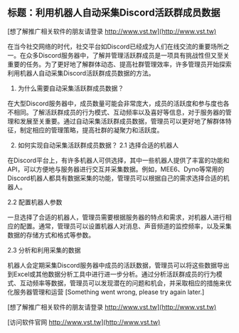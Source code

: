 ## **标题：利用机器人自动采集Discord活跃群成员数据**

[想了解推广相关软件的朋友请登录 http://www.vst.tw](http://www.vst.tw)

在当今社交网络的时代，社交平台如Discord已经成为人们在线交流的重要场所之一。在众多Discord服务器中，了解并管理活跃群成员是一项具有挑战性但又至关重要的任务。为了更好地了解群体动态、提高社群管理效率，许多管理员开始探索利用机器人自动采集Discord活跃群成员数据的方法。

1. 为什么需要自动采集活跃群成员数据？

在大型Discord服务器中，成员数量可能会非常庞大，成员的活跃度和参与度也各不相同。了解活跃群成员的行为模式、互动频率以及喜好等信息，对于服务器的管理和发展至关重要。通过自动采集活跃群成员数据，管理员可以更好地了解群体特征，制定相应的管理策略，提高社群的凝聚力和活跃度。

2. 如何实现自动采集活跃群成员数据？
2.1 选择合适的机器人

在Discord平台上，有许多机器人可供选择，其中一些机器人提供了丰富的功能和API，可以方便地与服务器进行交互并采集数据。例如，MEE6、Dyno等常用的Discord机器人都具有数据采集的功能，管理员可以根据自己的需求选择合适的机器人。

2.2 配置机器人参数

一旦选择了合适的机器人，管理员需要根据服务器的特点和需求，对机器人进行相应的配置。通常，管理员可以设置机器人对消息、声音频道的监控频率，以及采集数据的存储方式和格式等参数。

2.3 分析和利用采集的数据

机器人会定期采集Discord服务器中成员的活跃数据，管理员可以将这些数据导出到Excel或其他数据分析工具中进行进一步分析。通过分析活跃群成员的行为模式、互动频率等数据，管理员可以发现潜在的问题和机会，并采取相应的措施来优化服务器管理和运营
[Something went wrong, please try again later.]

[想了解推广相关软件的朋友请登录 http://www.vst.tw](http://www.vst.tw)


[访问软件官网 http://www.vst.tw](http://www.vst.tw)
